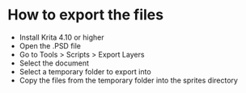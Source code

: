 # How to export the files

- Install Krita 4.10 or higher
- Open the .PSD file
- Go to Tools > Scripts > Export Layers
- Select the document
- Select a temporary folder to export into
- Copy the files from the temporary folder into the sprites directory
